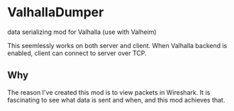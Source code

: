 # ValhallaDumper
data serializing mod for Valhalla (use with Valheim)

This seemlessly works on both server and client. When Valhalla backend is enabled, client can connect to server over TCP.

## Why

The reason I've created this mod is to view packets in Wireshark. It is fascinating to see what data is sent and when, and this mod achieves that.
